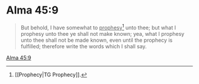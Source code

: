 # Alma 45:9

> But behold, I have somewhat to <u>prophesy</u>[^a] unto thee; but what I prophesy unto thee ye shall not make known; yea, what I prophesy unto thee shall not be made known, even until the prophecy is fulfilled; therefore write the words which I shall say.

[Alma 45:9](https://www.churchofjesuschrist.org/study/scriptures/bofm/alma/45?lang=eng&id=p9#p9)


[^a]: [[Prophecy|TG Prophecy]].  
